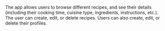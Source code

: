 The app allows users to browse different recipes, and see their details (including their cooking time, cuisine type, ingredients, instructions, etc.). The user can create, edit, or delete recipes. Users can also create, edit, or delete their profiles.
